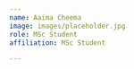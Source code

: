 ```yaml
---
name: Aaima Cheema
image: images/placeholder.jpg
role: MSc Student
affiliation: MSc Student

---
```

